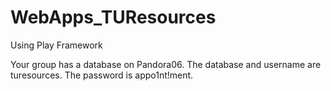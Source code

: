 # WebApps_TUResources
Using Play Framework

Your group has a database on Pandora06. The database and username are turesources. The password is appo1nt!ment.

